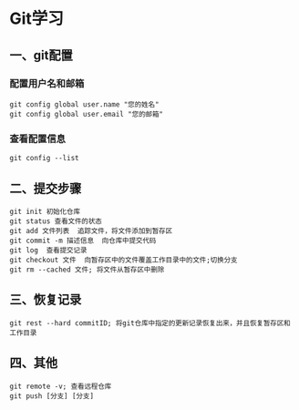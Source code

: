 # Git学习

## 一、git配置

### 配置用户名和邮箱

```git
git config global user.name "您的姓名"
git config global user.email "您的邮箱"
```

### 查看配置信息

```git
git config --list
```

## 二、提交步骤

```git
git init 初始化仓库
git status 查看文件的状态
git add 文件列表  追踪文件，将文件添加到暂存区
git commit -m 描述信息  向仓库中提交代码
git log  查看提交记录
git checkout 文件  向暂存区中的文件覆盖工作目录中的文件;切换分支
git rm --cached 文件; 将文件从暂存区中删除
```

## 三、恢复记录

```git
git rest --hard commitID; 将git仓库中指定的更新记录恢复出来，并且恢复暂存区和工作目录
```

## 四、其他

```git
git remote -v; 查看远程仓库
git push [分支] [分支]
```

